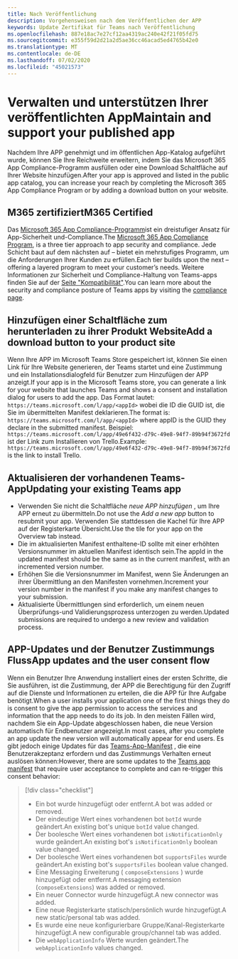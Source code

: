 ```yaml
---
title: Nach Veröffentlichung
description: Vorgehensweisen nach dem Veröffentlichen der APP
keywords: Update Zertifikat für Teams nach Veröffentlichung
ms.openlocfilehash: 887e18ac7e27cf12aa4319ac240e42f21f05fd75
ms.sourcegitcommit: e355f59d2d21a2d5ae36cc46acad5ed4765b42e0
ms.translationtype: MT
ms.contentlocale: de-DE
ms.lasthandoff: 07/02/2020
ms.locfileid: "45021573"
---
```

# <a name="maintain-and-support-your-published-app"></a><span data-ttu-id="f8b4a-104">Verwalten und unterstützen Ihrer veröffentlichten App</span><span class="sxs-lookup"><span data-stu-id="f8b4a-104">Maintain and support your published app</span></span> 

<span data-ttu-id="f8b4a-105">Nachdem Ihre APP genehmigt und im öffentlichen App-Katalog aufgeführt wurde, können Sie Ihre Reichweite erweitern, indem Sie das Microsoft 365 App Compliance-Programm ausfüllen oder eine Download Schaltfläche auf Ihrer Website hinzufügen.</span><span class="sxs-lookup"><span data-stu-id="f8b4a-105">After your app is approved and listed in the public app catalog, you can increase your reach by completing the Microsoft 365 App Compliance Program or by adding a download button on your website.</span></span>

## <a name="m365-certified"></a><span data-ttu-id="f8b4a-106">M365 zertifiziert</span><span class="sxs-lookup"><span data-stu-id="f8b4a-106">M365 Certified</span></span>

<span data-ttu-id="f8b4a-107">Das [Microsoft 365 App Compliance-Programm](./application-certification.md)ist ein dreistufiger Ansatz für App-Sicherheit und-Compliance.</span><span class="sxs-lookup"><span data-stu-id="f8b4a-107">The [Microsoft 365 App Compliance Program](./application-certification.md), is a three tier approach to app security and compliance.</span></span> <span data-ttu-id="f8b4a-108">Jede Schicht baut auf dem nächsten auf – bietet ein mehrstufiges Programm, um die Anforderungen Ihrer Kunden zu erfüllen.</span><span class="sxs-lookup"><span data-stu-id="f8b4a-108">Each tier builds upon the next – offering a layered program to meet your customer’s needs.</span></span> <span data-ttu-id="f8b4a-109">Weitere Informationen zur Sicherheit und Compliance-Haltung von Teams-apps finden Sie auf der [Seite "Kompatibilität"](https://docs.microsoft.com/microsoft-365-app-certification/teams/teams-apps).</span><span class="sxs-lookup"><span data-stu-id="f8b4a-109">You can learn more about the security and compliance posture of Teams apps by visiting the [compliance page](https://docs.microsoft.com/microsoft-365-app-certification/teams/teams-apps).</span></span>

## <a name="add-a-download-button-to-your-product-site"></a><span data-ttu-id="f8b4a-110">Hinzufügen einer Schaltfläche zum herunterladen zu ihrer Produkt Website</span><span class="sxs-lookup"><span data-stu-id="f8b4a-110">Add a download button to your product site</span></span>

<span data-ttu-id="f8b4a-111">Wenn Ihre APP im Microsoft Teams Store gespeichert ist, können Sie einen Link für Ihre Website generieren, der Teams startet und eine Zustimmung und ein Installationsdialogfeld für Benutzer zum Hinzufügen der APP anzeigt.</span><span class="sxs-lookup"><span data-stu-id="f8b4a-111">If your app is in the Microsoft Teams store, you can generate a link for your website that launches Teams and shows a consent and installation dialog for users to add the app.</span></span>
<span data-ttu-id="f8b4a-112">Das Format lautet: `https://teams.microsoft.com/l/app/<appId>` wobei die ID die GUID ist, die Sie im übermittelten Manifest deklarieren.</span><span class="sxs-lookup"><span data-stu-id="f8b4a-112">The format is:  `https://teams.microsoft.com/l/app/<appId>` where appID is the GUID they declare in the submitted manifest.</span></span>
<span data-ttu-id="f8b4a-113">Beispiel: `https://teams.microsoft.com/l/app/49e6f432-d79c-49e8-94f7-89b94f3672fd` ist der Link zum Installieren von Trello.</span><span class="sxs-lookup"><span data-stu-id="f8b4a-113">Example: `https://teams.microsoft.com/l/app/49e6f432-d79c-49e8-94f7-89b94f3672fd` is the link to install Trello.</span></span>

## <a name="updating-your-existing-teams-app"></a><span data-ttu-id="f8b4a-114">Aktualisieren der vorhandenen Teams-App</span><span class="sxs-lookup"><span data-stu-id="f8b4a-114">Updating your existing Teams app</span></span>

* <span data-ttu-id="f8b4a-115">Verwenden Sie nicht die Schaltfläche *neue APP hinzufügen* , um Ihre APP erneut zu übermitteln.</span><span class="sxs-lookup"><span data-stu-id="f8b4a-115">Do not use the *Add a new app* button to resubmit your app.</span></span> <span data-ttu-id="f8b4a-116">Verwenden Sie stattdessen die Kachel für Ihre APP auf der Registerkarte Übersicht.</span><span class="sxs-lookup"><span data-stu-id="f8b4a-116">Use the tile for your app on the Overview tab instead.</span></span>
* <span data-ttu-id="f8b4a-117">Die im aktualisierten Manifest enthaltene-ID sollte mit einer erhöhten Versionsnummer im aktuellen Manifest identisch sein.</span><span class="sxs-lookup"><span data-stu-id="f8b4a-117">The appId in the updated manifest should be the same as in the current manifest, with an incremented version number.</span></span>
* <span data-ttu-id="f8b4a-118">Erhöhen Sie die Versionsnummer im Manifest, wenn Sie Änderungen an ihrer Übermittlung an den Manifesten vornehmen.</span><span class="sxs-lookup"><span data-stu-id="f8b4a-118">Increment your version number in the manifest if you make any manifest changes to your submission.</span></span>
* <span data-ttu-id="f8b4a-119">Aktualisierte Übermittlungen sind erforderlich, um einem neuen Überprüfungs-und Validierungsprozess unterzogen zu werden.</span><span class="sxs-lookup"><span data-stu-id="f8b4a-119">Updated submissions are required to undergo a new review and validation process.</span></span>

## <a name="app-updates-and-the-user-consent-flow"></a><span data-ttu-id="f8b4a-120">APP-Updates und der Benutzer Zustimmungs Fluss</span><span class="sxs-lookup"><span data-stu-id="f8b4a-120">App updates and the user consent flow</span></span>

<span data-ttu-id="f8b4a-121">Wenn ein Benutzer Ihre Anwendung installiert eines der ersten Schritte, die Sie ausführen, ist die Zustimmung, der APP die Berechtigung für den Zugriff auf die Dienste und Informationen zu erteilen, die die APP für Ihre Aufgabe benötigt.</span><span class="sxs-lookup"><span data-stu-id="f8b4a-121">When a user installs your application one of the first things they do is consent to give the app permission to access the services and information that the app needs to do its job.</span></span> <span data-ttu-id="f8b4a-122">In den meisten Fällen wird, nachdem Sie ein App-Update abgeschlossen haben, die neue Version automatisch für Endbenutzer angezeigt.</span><span class="sxs-lookup"><span data-stu-id="f8b4a-122">In most cases, after you complete an app update the new version will automatically appear for end users.</span></span> <span data-ttu-id="f8b4a-123">Es gibt jedoch einige Updates für das [Teams-App-Manifest](../../../../resources/schema/manifest-schema.md) , die eine Benutzerakzeptanz erfordern und das Zustimmungs Verhalten erneut auslösen können:</span><span class="sxs-lookup"><span data-stu-id="f8b4a-123">However, there are some updates to the [Teams app manifest](../../../../resources/schema/manifest-schema.md) that require user acceptance to complete and can re-trigger this consent behavior:</span></span>

 >[!div class="checklist"]
>
> * <span data-ttu-id="f8b4a-124">Ein bot wurde hinzugefügt oder entfernt.</span><span class="sxs-lookup"><span data-stu-id="f8b4a-124">A bot was added or removed.</span></span>
> * <span data-ttu-id="f8b4a-125">Der eindeutige Wert eines vorhandenen bot `botId` wurde geändert.</span><span class="sxs-lookup"><span data-stu-id="f8b4a-125">An existing bot's unique `botId` value changed.</span></span>
> * <span data-ttu-id="f8b4a-126">Der boolesche Wert eines vorhandenen bot `isNotificationOnly` wurde geändert.</span><span class="sxs-lookup"><span data-stu-id="f8b4a-126">An existing bot's `isNotificationOnly` boolean value changed.</span></span>
> * <span data-ttu-id="f8b4a-127">Der boolesche Wert eines vorhandenen bot `supportsFiles` wurde geändert.</span><span class="sxs-lookup"><span data-stu-id="f8b4a-127">An existing bot's `supportsFiles` boolean value changed.</span></span>
> * <span data-ttu-id="f8b4a-128">Eine Messaging Erweiterung ( `composeExtensions` ) wurde hinzugefügt oder entfernt.</span><span class="sxs-lookup"><span data-stu-id="f8b4a-128">A messaging extension (`composeExtensions`) was added or removed.</span></span>
> * <span data-ttu-id="f8b4a-129">Ein neuer Connector wurde hinzugefügt.</span><span class="sxs-lookup"><span data-stu-id="f8b4a-129">A new connector was added.</span></span>
> * <span data-ttu-id="f8b4a-130">Eine neue Registerkarte statisch/persönlich wurde hinzugefügt.</span><span class="sxs-lookup"><span data-stu-id="f8b4a-130">A new static/personal tab was added.</span></span>
> * <span data-ttu-id="f8b4a-131">Es wurde eine neue konfigurierbare Gruppe/Kanal-Registerkarte hinzugefügt.</span><span class="sxs-lookup"><span data-stu-id="f8b4a-131">A new configurable group/channel tab was added.</span></span>
> * <span data-ttu-id="f8b4a-132">Die `webApplicationInfo` Werte wurden geändert.</span><span class="sxs-lookup"><span data-stu-id="f8b4a-132">The `webApplicationInfo` values changed.</span></span>
>
